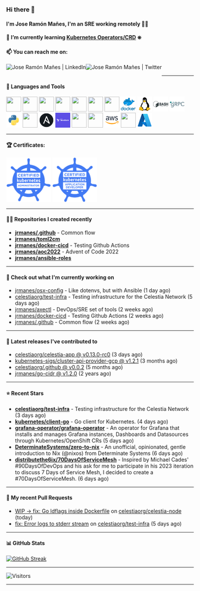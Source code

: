 ### Hi there 👋

#### I'm Jose Ramón Mañes, I'm an SRE working remotely 👨‍💻

####  🌱 I’m currently learning [Kubernetes Operators/CRD](https://kubernetes.io/docs/concepts/extend-kubernetes/operator/) ⎈
####  📫 You can reach me on:

<a href="https://www.linkedin.com/in/joseramonmanesblasco/"><img align="left" alt="Jose Ramón Mañes | LinkedIn" height="32" src="https://img.shields.io/badge/linkedin-%230077B5.svg?&style=for-the-badge&logo=linkedin&logoColor=white"/></a>
<a href="https://twitter.com/jrmanes_"><img align="left" alt="Jose Ramón Mañes | Twitter" height="32" src="https://img.shields.io/badge/Twitter-1DA1F2?style=for-the-badge&logo=twitter&logoColor=white"/></a>
<br/>

---

#### 🔨 Languages and Tools
<p align="left">
<code><img width="40" height="40" src="https://go.dev/blog/go-brand/Go-Logo/PNG/Go-Logo_Blue.png"></code>
<code><img width="40" height="40" src="https://www.vectorlogo.zone/logos/kubernetes/kubernetes-icon.svg"></code>
<code><img width="40" height="40" src="https://cluster-api.sigs.k8s.io/images/introduction.svg"></code>
<code><img width="40" height="40" src="https://cncf-branding.netlify.app/img/projects/argo/icon/color/argo-icon-color.png"></code>
<code><img width="40" height="40" src="https://camo.githubusercontent.com/bd5b74426b7087fe4c8568458993dfff11001c3b9f0a2483e1da43650cbe0672/68747470733a2f2f7777772e766563746f726c6f676f2e7a6f6e652f6c6f676f732f697374696f696f2f697374696f696f2d69636f6e2e737667"></code>
<code><img width="40" height="40" src="https://avatars.githubusercontent.com/u/3380462?s=200&v=4"></code>
<code><img width="40" height="40" src="https://avatars.githubusercontent.com/u/49725059?s=200&v=4"></code>
<code><img width="40" height="40" src="https://github.com/github/explore/raw/main/topics/docker/docker.png"></code>
<code><img width="40" height="40" src="https://github.com/github/explore/raw/main/topics/linux/linux.png"></code>
<code><img width="40" height="40" src="https://github.com/github/explore/raw/main/topics/bash/bash.png"></code>
<code><img width="40" height="40" src="https://raw.githubusercontent.com/github/explore/main/topics/grpc/grpc.png"></code>
<code><img width="40" height="40" src="https://raw.githubusercontent.com/github/explore/main/topics/python/python.png"></code>
<code><img width="40" height="40" src="https://miqh.gallerycdn.vsassets.io/extensions/miqh/vscode-language-rust/0.14.0/1536151476041/Microsoft.VisualStudio.Services.Icons.Default"></code>
<code><img width="40" height="40" src="https://github.com/github/explore/raw/main/topics/ansible/ansible.png"></code>
<code><img width="40" height="40" src="https://raw.githubusercontent.com/github/explore/80688e429a7d4ef2fca1e82350fe8e3517d3494d/topics/terraform/terraform.png"></code>
<code><img width="40" height="40" src="https://www.vectorlogo.zone/logos/vagrantup/vagrantup-icon.svg"></code>
<code><img width="40" height="40" src="https://avatars.githubusercontent.com/u/10203055?s=200&v=4"></code>
<code><img width="40" height="40" src="https://github.com/github/explore/raw/main/topics/aws/aws.png"></code>
<code><img width="40" height="40" src="https://www.vectorlogo.zone/logos/google_cloud/google_cloud-icon.svg"></code>
<code><img width="40" height="40" src="https://raw.githubusercontent.com/github/explore/80688e429a7d4ef2fca1e82350fe8e3517d3494d/topics/azure/azure.png"></code>
</p>

---

#### 🏆 Certificates:

<a href="https://www.credly.com/badges/bbcfc5a2-085d-4661-b385-0ce108904e8c/public_url"><img alt="CKA" width="120" height="120" src="https://raw.githubusercontent.com/cncf/artwork/master/other/cka/color/kubernetes-cka-color.png"/></a>
<a href="https://www.credly.com/badges/bbcfc5a2-085d-4661-b385-0ce108904e8c/public_url"><img alt="CKAD" width="120" height="120" src="https://raw.githubusercontent.com/cncf/artwork/master/other/ckad/color/kubernetes-ckad-color.png"/></a>

---

#### 👨‍💻 Repositories I created recently
- **[jrmanes/.github](https://github.com/jrmanes/.github)** - Common flow
- **[jrmanes/toml2cm](https://github.com/jrmanes/toml2cm)**
- **[jrmanes/docker-cicd](https://github.com/jrmanes/docker-cicd)** - Testing Github Actions
- **[jrmanes/aoc2022](https://github.com/jrmanes/aoc2022)** - Advent of Code 2022
- **[jrmanes/ansible-roles](https://github.com/jrmanes/ansible-roles)**

---

#### 👷 Check out what I'm currently working on


- [jrmanes/osx-config](https://github.com/jrmanes/osx-config) - Like dotenvs, but with Ansible (1 day ago)
- [celestiaorg/test-infra](https://github.com/celestiaorg/test-infra) - Testing infrastructure for the Celestia Network (5 days ago)
- [jrmanes/axectl](https://github.com/jrmanes/axectl) - DevOps/SRE set of tools (2 weeks ago)
- [jrmanes/docker-cicd](https://github.com/jrmanes/docker-cicd) - Testing Github Actions (2 weeks ago)
- [jrmanes/.github](https://github.com/jrmanes/.github) - Common flow (2 weeks ago)

---

#### 🚀 Latest releases I've contributed to


- [celestiaorg/celestia-app @ v0.13.0-rc0](https://github.com/celestiaorg/celestia-app/releases/tag/v0.13.0-rc0) (3 days ago)
- [kubernetes-sigs/cluster-api-provider-gcp @ v1.2.1](https://github.com/kubernetes-sigs/cluster-api-provider-gcp/releases/tag/v1.2.1) (3 months ago)
- [celestiaorg/.github @ v0.0.2](https://github.com/celestiaorg/.github/releases/tag/v0.0.2) (5 months ago)
- [jrmanes/go-cidr @ v1.2.0](https://github.com/jrmanes/go-cidr/releases/tag/v1.2.0) (2 years ago)

---

#### ⭐ Recent Stars


- **[celestiaorg/test-infra](https://github.com/celestiaorg/test-infra)** - Testing infrastructure for the Celestia Network (3 days ago)
- **[kubernetes/client-go](https://github.com/kubernetes/client-go)** - Go client for Kubernetes. (4 days ago)
- **[grafana-operator/grafana-operator](https://github.com/grafana-operator/grafana-operator)** - An operator for Grafana that installs and manages Grafana instances, Dashboards and Datasources through Kubernetes/OpenShift CRs (5 days ago)
- **[DeterminateSystems/zero-to-nix](https://github.com/DeterminateSystems/zero-to-nix)** - An unofficial, opinionated, gentle introduction to Nix (@nixos) from Determinate Systems (6 days ago)
- **[distributethe6ix/70DaysOfServiceMesh](https://github.com/distributethe6ix/70DaysOfServiceMesh)** - Inspired by Michael Cades&#39; #90DaysOfDevOps and his ask for me to participate in his 2023 iteration to discuss 7 Days of Service Mesh, I decided to create a #70DaysOfServiceMesh. (6 days ago)

---

#### 🔨 My recent Pull Requests


- [WIP -&gt; fix: Go ldflags inside Dockerfile](https://github.com/celestiaorg/celestia-node/pull/1900) on [celestiaorg/celestia-node](https://github.com/celestiaorg/celestia-node) (today)
- [fix: Error logs to stderr stream](https://github.com/celestiaorg/test-infra/pull/196) on [celestiaorg/test-infra](https://github.com/celestiaorg/test-infra) (5 days ago)

---

#### 📊 GitHub Stats

[![GitHub Streak](https://github-readme-streak-stats.herokuapp.com?user=jrmanes&theme=tokyonight&date_format=M%20j%5B%2C%20Y%5D)](https://git.io/streak-stats) 

--- 

![Visitors](https://visitor-badge.glitch.me/badge?page_id=github/jrmanes)

---
